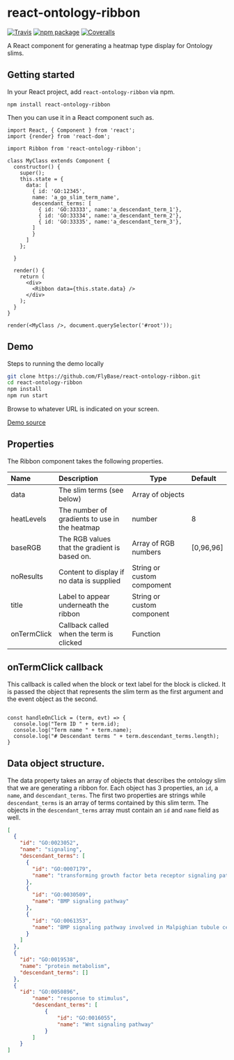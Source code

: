 # react-ontology-ribbon

[![Travis][build-badge]][build]
[![npm package][npm-badge]][npm]
[![Coveralls][coveralls-badge]][coveralls]

A React component for generating a heatmap type display for Ontology slims.

## Getting started

In your React project, add `react-ontology-ribbon` via npm.

`npm install react-ontology-ribbon`

Then you can use it in a React component such as.

```JSX
import React, { Component } from 'react';
import {render} from 'react-dom';

import Ribbon from 'react-ontology-ribbon';

class MyClass extends Component {
  constructor() {
    super();
    this.state = {
      data: [
        { id: 'GO:12345',
        name: 'a_go_slim_term_name',
        descendant_terms: [
          { id: 'GO:33333', name:'a_descendant_term_1'},
          { id: 'GO:33334', name:'a_descendant_term_2'},
          { id: 'GO:33335', name:'a_descendant_term_3'},
        ]
        }
      ] 
    };

  }

  render() {
    return (
      <div>
        <Ribbon data={this.state.data} />
      </div>
    );
  }
}

render(<MyClass />, document.querySelector('#root'));

```

## Demo

Steps to running the demo locally

```bash
git clone https://github.com/FlyBase/react-ontology-ribbon.git
cd react-ontology-ribbon
npm install
npm run start
```
Browse to whatever URL is indicated on your screen.

[Demo source](demo/src/index.js)

## Properties

The Ribbon component takes the following properties.


| Name | Description | Type |  Default |
|:-----|:------------|------|:--------|
| data | The slim terms (see below) | Array of objects |  | 
| heatLevels | The number of gradients to use in the heatmap | number | 8 |
| baseRGB | The RGB values that the gradient is based on. | Array of RGB numbers | [0,96,96] |
| noResults | Content to display if no data is supplied | String or custom compoment|  | 
| title | Label to appear underneath the ribbon | String or custom component | |
| onTermClick | Callback called when the term is clicked | Function | |

## onTermClick callback

This callback is called when the block or text label for the block is clicked.
It is passed the object that represents the slim term as the first argument
and the event object as the second.

```JSX

const handleOnClick = (term, evt) => {
  console.log("Term ID " + term.id);
  console.log("Term name " + term.name);
  console.log("# Descendant terms " + term.descendant_terms.length);
}
```

## Data object structure.

The data property takes an array of objects that describes the ontology slim that we are 
generating a ribbon for.  Each object has 3 properties, an `id`, a `name`, and `descendant_terms`.
The first two properties are strings while `descendant_terms` is an array of terms contained by
this slim term.  The objects in the `descendant_terms` array must contain an `id` and `name` field as well.

```JSON
[
  {
    "id": "GO:0023052",
    "name": "signaling",
    "descendant_terms": [
      {
        "id": "GO:0007179",
        "name": "transforming growth factor beta receptor signaling pathway"
      },
      {
        "id": "GO:0030509",
        "name": "BMP signaling pathway"
      },
      {
        "id": "GO:0061353",
        "name": "BMP signaling pathway involved in Malpighian tubule cell chemotaxis"
      }
    ]
  },
  {
    "id": "GO:0019538",
    "name": "protein metabolism",
    "descendant_terms": []
  },
  {
    "id": "GO:0050896",
		"name": "response to stimulus",
		"descendant_terms": [
			{
				"id": "GO:0016055",
				"name": "Wnt signaling pathway"
			}
		]
	}
]
```

[build-badge]: https://img.shields.io/travis/FlyBase/react-ontology-ribbon/master.png?style=flat-square
[build]: https://travis-ci.org/FlyBase/react-ontology-ribbon

[npm-badge]: https://img.shields.io/npm/v/npm-package.png?style=flat-square
[npm]: https://www.npmjs.org/package/react-ontology-ribbon

[coveralls-badge]: https://img.shields.io/coveralls/FlyBase/react-ontology-ribbon/master.png?style=flat-square
[coveralls]: https://coveralls.io/github/FlyBase/react-ontology-ribbon
